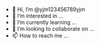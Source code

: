 - 👋 Hi, I’m @yjm123456789yjm
- 👀 I’m interested in ...
- 🌱 I’m currently learning ...
- 💞️ I’m looking to collaborate on ...
- 📫 How to reach me ...

<!---
yjm123456789yjm/yjm123456789yjm is a ✨ special ✨ repository because its `README.md` (this file) appears on your GitHub profile.
You can click the Preview link to take a look at your changes.
--->
